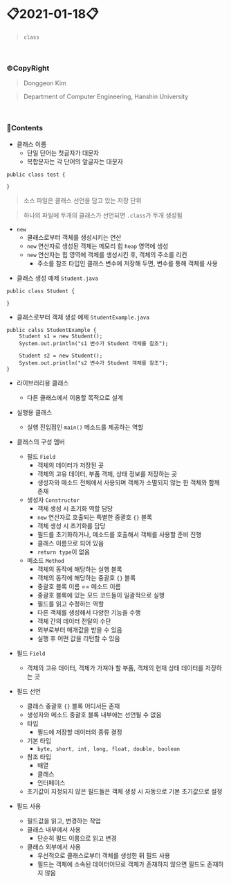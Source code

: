 # 📋2021-01-18📋
> `class`

<br>

### ©CopyRight

> Donggeon Kim

> Department of Computer Engineering, Hanshin University

<br>

### 📒Contents

- 클래스 이름
    + 단일 단어는 첫글자가 대문자
    + 복합문자는 각 단어의 앞글자는 대문자
```
public class test {

}
```
> 소스 파일은 클래스 선언을 담고 있는 저장 단위

> 하나의 파일에 두개의 클래스가 선언되면 `.class`가 두개 생성됨

+ `new`
    + 클래스로부터 객체를 생성시키는 연산
    + `new` 연산자로 생성된 객체는 메모리 힙 `heap` 영역에 생성
    + `new` 연산자는 힙 영역에 객체를 생성시킨 후, 객체의 주소를 리컨
        * 주소를 참조 타입인 클래스 변수에 저장해 두면, 변수를 통해 객체를 사용

- 클래스 생성 예제 `Student.java`
```
public class Student {

}
```

- 클래스로부터 객체 생성 예제 `StudentExample.java`
```
public calss StudentExample {
    Student s1 = new Student();
    System.out.println("s1 변수가 Student 객체를 참조");

    Student s2 = new Student();
    System.out.println("s2 변수가 Student 객체를 참조");
}
```

- 라이브러리용 클래스
    + 다른 클래스에서 이용할 목적으로 설계

- 실행용 클래스
    + 실행 진입점인 `main()` 메소드를 제공하는 역할

- 클래스의 구성 멤버
    + 필드 `Field`
        * 객체의 데이터가 저장된 곳 
        * 객체의 고유 데이터, 부품 객체, 상태 정보를 저장하는 곳
        * 생성자와 메소드 전체에서 사용되며 객체가 소멸되지 않는 한 객체와 함께 존재
    + 생성자 `Constructor`
        * 객체 생성 시 초기화 역할 담당
        * `new` 연산자로 호출되는 특별한 중괄호 `{}` 블록
        * 객체 생성 시 초기화를 담당
        * 필드를 초기화하거나, 메소드를 호출해서 객체를 사용할 준비 진행
        * 클래스 이름으로 되어 있음
        * `return type`이 없음
    + 메소드 `Method`
        * 객체의 동작에 해당하는 실행 블록
        * 객체의 동작에 해당하는 중괄호 `{}` 블록
        * 중괄호 블록 이름 == 메소드 이름
        * 중괄호 블록에 있는 모드 코드들이 일괄적으로 실행
        * 필드를 읽고 수정하는 역할
        * 다른 객체를 생성해서 다양한 기능을 수행
        * 객체 간의 데이터 전달의 수단
        * 외부로부터 매개값을 받을 수 있음
        * 실행 후 어떤 값을 리턴할 수 있음
- 필드 `Field`
    + 객체의 고유 데이터, 객체가 가져야 할 부품, 객체의 현재 상태 데이터를 저장하는 곳

- 필드 선언
    + 클래스 중괄호 `{}` 블록 어디서든 존재
    + 생성자와 메소드 중괄호 블록 내부에는 선언될 수 없음
    + 타입
        * 필드에 저장할 데이터의 종류 결정
    + 기본 타입
        * `byte, short, int, long, float, double, boolean`
    + 참조 타입
        * 배열
        * 클래스
        * 인터페이스
    + 초기값이 지정되지 않은 필드들은 객체 생성 시 자동으로 기본 초기값으로 설정

- 필드 사용
    + 필드값을 읽고, 변경하는 작업
    + 클래스 내부에서 사용
        * 단순히 필드 이름으로 읽고 변경
    + 클래스 외부에서 사용
        * 우선적으로 클래스로부터 객체를 생성한 뒤 필드 사용
        * 필드는 객체에 소속된 데이터이므로 객체가 존재하지 않으면 필드도 존재하지 않음